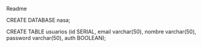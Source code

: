Readme 


CREATE DATABASE nasa;


CREATE TABLE usuarios (id SERIAL, email varchar(50), nombre varchar(50),
password varchar(50), auth BOOLEAN);